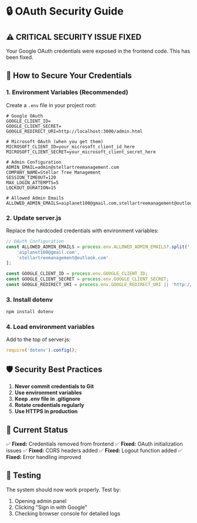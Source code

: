 # 🔒 OAuth Security Guide

## ⚠️ CRITICAL SECURITY ISSUE FIXED

Your Google OAuth credentials were exposed in the frontend code. This has been fixed.

## 🔐 How to Secure Your Credentials

### 1. **Environment Variables** (Recommended)
Create a `.env` file in your project root:

```env
# Google OAuth
GOOGLE_CLIENT_ID=
GOOGLE_CLIENT_SECRET=
GOOGLE_REDIRECT_URI=http://localhost:3000/admin.html

# Microsoft OAuth (when you get them)
MICROSOFT_CLIENT_ID=your_microsoft_client_id_here
MICROSOFT_CLIENT_SECRET=your_microsoft_client_secret_here

# Admin Configuration
ADMIN_EMAIL=admin@stellartreemanagement.com
COMPANY_NAME=Stellar Tree Management
SESSION_TIMEOUT=120
MAX_LOGIN_ATTEMPTS=5
LOCKOUT_DURATION=15

# Allowed Admin Emails
ALLOWED_ADMIN_EMAILS=aiplanet100@gmail.com,stellartreemanagement@outlook.com
```

### 2. **Update server.js**
Replace the hardcoded credentials with environment variables:

```javascript
// OAuth Configuration
const ALLOWED_ADMIN_EMAILS = process.env.ALLOWED_ADMIN_EMAILS?.split(',') || [
    'aiplanet100@gmail.com',
    'stellartreemanagement@outlook.com'
];

const GOOGLE_CLIENT_ID = process.env.GOOGLE_CLIENT_ID;
const GOOGLE_CLIENT_SECRET = process.env.GOOGLE_CLIENT_SECRET;
const GOOGLE_REDIRECT_URI = process.env.GOOGLE_REDIRECT_URI || 'http://localhost:3000/admin.html';
```

### 3. **Install dotenv**
```bash
npm install dotenv
```

### 4. **Load environment variables**
Add to the top of server.js:
```javascript
require('dotenv').config();
```

## 🛡️ Security Best Practices

1. **Never commit credentials to Git**
2. **Use environment variables**
3. **Keep .env file in .gitignore**
4. **Rotate credentials regularly**
5. **Use HTTPS in production**

## 🔧 Current Status

✅ **Fixed:** Credentials removed from frontend
✅ **Fixed:** OAuth initialization issues
✅ **Fixed:** CORS headers added
✅ **Fixed:** Logout function added
✅ **Fixed:** Error handling improved

## 🧪 Testing

The system should now work properly. Test by:
1. Opening admin panel
2. Clicking "Sign in with Google"
3. Checking browser console for detailed logs 